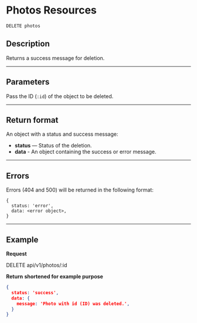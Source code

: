 # Photos Resources

    DELETE photos

## Description
Returns a success message for deletion.

***

## Parameters

Pass the ID (`:id`) of the object to be deleted.

***

## Return format
An object with a status and success message:

- **status** — Status of the deletion.
- **data** - An object containing the success or error message.

***

## Errors
Errors (404 and 500) will be returned in the following format:
```
{
  status: 'error',
  data: <error object>,
}
```

***

## Example
**Request**

   DELETE api/v1/photos/:id

**Return** __shortened for example purpose__
``` json
{
  status: 'success',
  data: {
    message: 'Photo with id (ID) was deleted.',
  }
}
```
